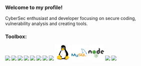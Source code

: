 ### Welcome to my profile!

CyberSec enthusiast and developer focusing on secure coding, vulnerability analysis and creating tools.


<h3 align="left">Toolbox:</h3>
<div>
  <img height='50em' src='https://cdn.worldvectorlogo.com/logos/powershell.svg'>
  <img height='50em' src='https://www.php.net/images/logos/new-php-logo.svg'>
  <img height='50em' src='https://cdn.worldvectorlogo.com/logos/laravel-2.svg'>
  <img height='50em' src="https://cdn.worldvectorlogo.com/logos/typescript.svg">
  <img height='50em' src="https://cdn.worldvectorlogo.com/logos/logo-javascript.svg">
  <img height='50em' src="https://cdn.worldvectorlogo.com/logos/python-5.svg">
  <img height='50em' src="https://cdn.worldvectorlogo.com/logos/html-1.svg">
  <img height='50em' src='https://cdn.worldvectorlogo.com/logos/css-3.svg'>
  <img height='50em' src='https://raw.githubusercontent.com/devicons/devicon/master/icons/linux/linux-original.svg'>
  <img height='50em' src='https://raw.githubusercontent.com/devicons/devicon/master/icons/mysql/mysql-original-wordmark.svg'>
  <img height='50em' src='https://raw.githubusercontent.com/devicons/devicon/master/icons/nodejs/nodejs-original-wordmark.svg'>
  <img height='50em' src='https://www.vectorlogo.zone/logos/git-scm/git-scm-icon.svg'>
  <img height='50em' src='https://cdn.worldvectorlogo.com/logos/c-1.svg'>
</div>



 
